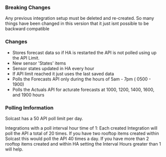 ### Breaking Changes

Any previous integration setup must be deleted and re-created. So many things have been changed in this version that it just isnt possible to be backward compatible
### Changes

- Stores forecast data so if HA is restarted the API is not polled using up the API Limit.
- New sensor 'States' items
- Sensor states updated in HA every hour
- If API limit reached it just uses the last saved data
- Polls the Forecasts API only during the hours of 5am - 7pm ( 0500 - 1900)
- Polls the Actuals API for acturate forecasts at 1000, 1200, 1400, 1600, and 1900 hours

### Polling Imformation

Solcast has a 50 API poll limit per day.

Integrations with a poll interval hour time of 1:
Each created Integration will poll the API a total of 20 times.
If you have two rooftop items created within Solcast this would poll the API 40 times a day.
If you have more than 2 rooftop items created and within HA setting the Interval Hours greater than 1 will help.